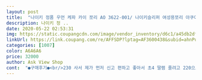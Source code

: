 ```yaml
---
layout: post 
title:  "나이키 정품 우먼 케파 카이 쪼리 AO 3622-001/ 나이키슬리퍼 여성용쪼리 아쿠아" 
description: 나이키 정 ..
date: 2020-05-22 02:53:31 
img: https://static.coupangcdn.com/image/vendor_inventory/d6c1/a45db2dfb84f52208cb9fbddbf11e3f0254b3a6b0e9f4280584413d000df.jpg 
linkUrl: https://link.coupang.com/re/AFFSDP?lptag=AF3600438&subid=ahnPublicAsk&pageKey=203500070&itemId=597178280&vendorItemId=4563950601&traceid=V0-113-1cd3b9463937786e 
categories: [1007] 
color: A6A6A6 
price: 32000 
author: Ask View Shop 
cont:  "●구매후기●<br/>230 사서 제가 먼저 신고 편하고 좋아서 초4 딸램 줄려고 220으로 주문해서 받았는데 사이즈 별로 차이도 안나고 첨엔 잘못온줄 알았어요.<br/>.<br/> 근데 신발에 표기된거보니 230, 220으로 적혀있는데 신어보면 차이가 거의 안나요.<br/>.<br/> 쫌 이상하네요.<br/>.<br/><br/>검은색이라서 어떤옷이든 다 잘어울려요 ㅋㅋ<br/>그중에 베스트에요<br/>발가락사이가 천으로 되있어서 1도 안아파요<br/>사이즈가 정말 애매합니다<br/>수량 있을때 사세요<br/>신발은 편하고 좋아요<br/>태국에서 살다와서 왠만한 쪼리 다신어봤는데<br/>후기보면 다들 작다고 해서 엄청 걱정하면서 구매했는데 딱 맞았어요 제가 발볼이 넓은 편이여서 235240을 신는데 이건 240신으면 되겟더라구요 <br/>" 
---
```

